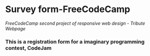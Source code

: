# Survey form-FreeCodeCamp

*FreeCodeCamp second project of responsive web design - Tribute Webpage*

### This is a registration form for a imaginary programming contest, CodeJam